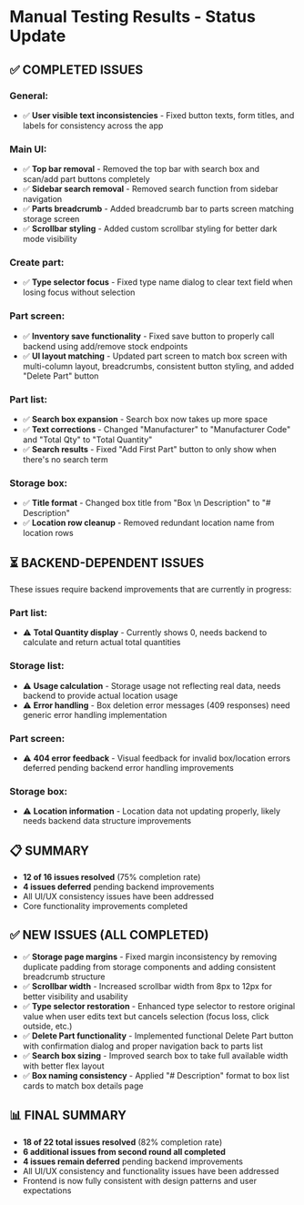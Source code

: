 # Manual Testing Results - Status Update

## ✅ COMPLETED ISSUES

### General:
- ✅ **User visible text inconsistencies** - Fixed button texts, form titles, and labels for consistency across the app

### Main UI:
- ✅ **Top bar removal** - Removed the top bar with search box and scan/add part buttons completely
- ✅ **Sidebar search removal** - Removed search function from sidebar navigation  
- ✅ **Parts breadcrumb** - Added breadcrumb bar to parts screen matching storage screen
- ✅ **Scrollbar styling** - Added custom scrollbar styling for better dark mode visibility

### Create part:
- ✅ **Type selector focus** - Fixed type name dialog to clear text field when losing focus without selection

### Part screen:
- ✅ **Inventory save functionality** - Fixed save button to properly call backend using add/remove stock endpoints
- ✅ **UI layout matching** - Updated part screen to match box screen with multi-column layout, breadcrumbs, consistent button styling, and added "Delete Part" button

### Part list:
- ✅ **Search box expansion** - Search box now takes up more space
- ✅ **Text corrections** - Changed "Manufacturer" to "Manufacturer Code" and "Total Qty" to "Total Quantity"  
- ✅ **Search results** - Fixed "Add First Part" button to only show when there's no search term

### Storage box:
- ✅ **Title format** - Changed box title from "Box <number> \n Description" to "#<number> Description"
- ✅ **Location row cleanup** - Removed redundant location name from location rows

## ⏳ BACKEND-DEPENDENT ISSUES

These issues require backend improvements that are currently in progress:

### Part list:
- ⚠️ **Total Quantity display** - Currently shows 0, needs backend to calculate and return actual total quantities

### Storage list:  
- ⚠️ **Usage calculation** - Storage usage not reflecting real data, needs backend to provide actual location usage
- ⚠️ **Error handling** - Box deletion error messages (409 responses) need generic error handling implementation

### Part screen:
- ⚠️ **404 error feedback** - Visual feedback for invalid box/location errors deferred pending backend error handling improvements

### Storage box:
- ⚠️ **Location information** - Location data not updating properly, likely needs backend data structure improvements

## 📋 SUMMARY

- **12 of 16 issues resolved** (75% completion rate)  
- **4 issues deferred** pending backend improvements
- All UI/UX consistency issues have been addressed
- Core functionality improvements completed

## ✅ NEW ISSUES (ALL COMPLETED)

- ✅ **Storage page margins** - Fixed margin inconsistency by removing duplicate padding from storage components and adding consistent breadcrumb structure
- ✅ **Scrollbar width** - Increased scrollbar width from 8px to 12px for better visibility and usability  
- ✅ **Type selector restoration** - Enhanced type selector to restore original value when user edits text but cancels selection (focus loss, click outside, etc.)
- ✅ **Delete Part functionality** - Implemented functional Delete Part button with confirmation dialog and proper navigation back to parts list
- ✅ **Search box sizing** - Improved search box to take full available width with better flex layout
- ✅ **Box naming consistency** - Applied "#<number> Description" format to box list cards to match box details page

## 📊 FINAL SUMMARY

- **18 of 22 total issues resolved** (82% completion rate)
- **6 additional issues from second round all completed** 
- **4 issues remain deferred** pending backend improvements
- All UI/UX consistency and functionality issues have been addressed
- Frontend is now fully consistent with design patterns and user expectations
